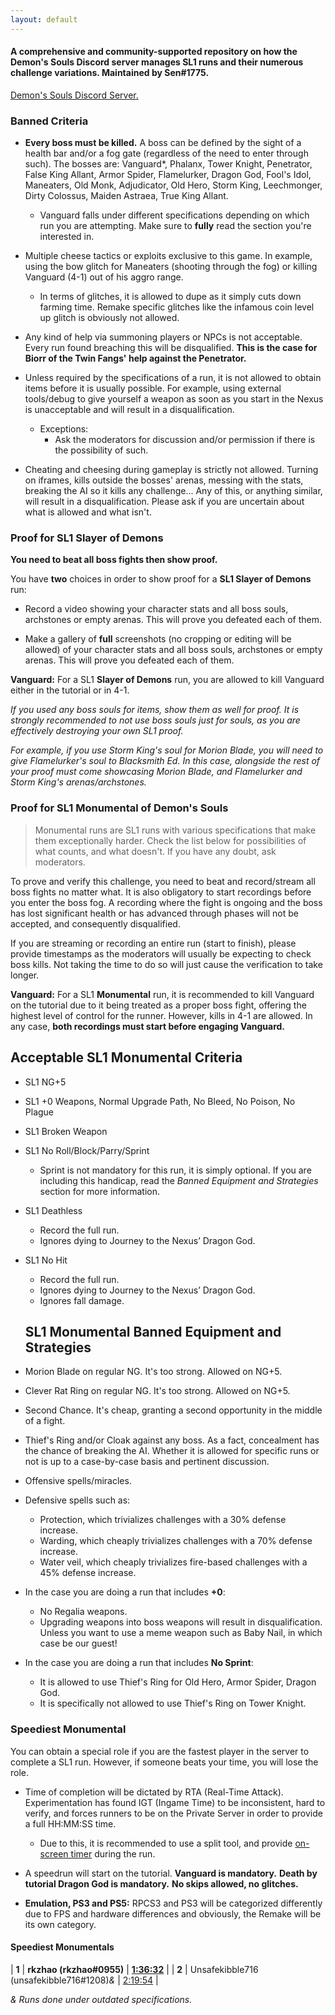 ```yaml
---
layout: default
---
```


#### A comprehensive and community-supported repository on how the Demon's Souls Discord server manages SL1 runs and their numerous challenge variations. Maintained by Sen#1775.

[Demon's Souls Discord Server.](https://discordapp.com/invite/cCSgv4M)

### Banned Criteria

- **Every boss must be killed.** A boss can be defined by the sight of a health bar and/or a fog gate (regardless of the need to enter through such). The bosses are: Vanguard*, Phalanx, Tower Knight, Penetrator, False King Allant, Armor Spider, Flamelurker, Dragon God, Fool's Idol, Maneaters, Old Monk, Adjudicator, Old Hero, Storm King, Leechmonger, Dirty Colossus, Maiden Astraea, True King Allant.

   - Vanguard falls under different specifications depending on which run you are attempting. Make sure to **fully** read the section you're interested in.
   
- Multiple cheese tactics or exploits exclusive to this game. In example, using the bow glitch for Maneaters (shooting through the fog) or killing Vanguard (4-1) out of his aggro range.
   
   - In terms of glitches, it is allowed to dupe as it simply cuts down farming time. Remake specific glitches like the infamous coin level up glitch is obviously not allowed.

- Any kind of help via summoning players or NPCs is not acceptable. Every run found breaching this will be disqualified. **This is the case for Biorr of the Twin Fangs' help against the Penetrator.**

- Unless required by the specifications of a run, it is not allowed to obtain items before it is usually possible. For example, using external tools/debug to give yourself a weapon as soon as you start in the Nexus is unacceptable and will result in a disqualification.
   - Exceptions: 
     - Ask the moderators for discussion and/or permission if there is the possibility of such.

- Cheating and cheesing during gameplay is strictly not allowed. Turning on iframes, kills outside the bosses' arenas, messing with the stats, breaking the AI so it kills any challenge... Any of this, or anything similar, will result in a disqualification. Please ask if you are uncertain about what is allowed and what isn't.

### Proof for SL1 Slayer of Demons

**You need to beat all boss fights then show proof.**

You have **two** choices in order to show proof for a **SL1 Slayer of Demons** run:

* Record a video showing your character stats and all boss souls, archstones or empty arenas. This will prove you defeated each of them.

* Make a gallery of **full** screenshots (no cropping or editing will be allowed) of your character stats and all boss souls, archstones or empty arenas. This will prove you defeated each of them.

**Vanguard:** For a SL1 **Slayer of Demons** run, you are allowed to kill Vanguard either in the tutorial or in 4-1.

_If you used any boss souls for items, show them as well for proof. It is strongly recommended to not use boss souls just for souls, as you are effectively destroying your own SL1 proof._

_For example, if you use Storm King's soul for Morion Blade, you will need to give Flamelurker's soul to Blacksmith Ed. In this case, alongside the rest of your proof must come showcasing Morion Blade, and Flamelurker and Storm King's arenas/archstones._


### Proof for SL1 Monumental of Demon's Souls

> Monumental runs are SL1 runs with various specifications that make them exceptionally harder. Check the list below for possibilities of what counts, and what doesn't. If you have any doubt, ask moderators.

To prove and verify this challenge, you need to beat and record/stream all boss fights no matter what. It is also obligatory to start recordings before you enter the boss fog. A recording where the fight is ongoing and the boss has lost significant health or has advanced through phases will not be accepted, and consequently disqualified.

If you are streaming or recording an entire run (start to finish), please provide timestamps as the moderators will usually be expecting to check boss kills. Not taking the time to do so will just cause the verification to take longer.

**Vanguard:** For a SL1 **Monumental** run, it is recommended to kill Vanguard on the tutorial due to it being treated as a proper boss fight, offering the highest level of control for the runner. However, kills in 4-1 are allowed. In any case, **both recordings must start before engaging Vanguard.**

## Acceptable SL1 Monumental Criteria

- SL1 NG+5
- SL1 +0 Weapons, Normal Upgrade Path, No Bleed, No Poison, No Plague
- SL1 Broken Weapon
- SL1 No Roll/Block/Parry/Sprint
  - Sprint is not mandatory for this run, it is simply optional. If you are including this handicap, read the *Banned Equipment and Strategies* section for more information.
- SL1 Deathless
  - Record the full run. 
  - Ignores dying to Journey to the Nexus’ Dragon God. 
- SL1 No Hit
  - Record the full run. 
  - Ignores dying to Journey to the Nexus’ Dragon God.
  - Ignores fall damage.
  
  ## SL1 Monumental Banned Equipment and Strategies

* Morion Blade on regular NG. It's too strong. Allowed on NG+5.
* Clever Rat Ring on regular NG. It's too strong. Allowed on NG+5.
* Second Chance. It's cheap, granting a second opportunity in the middle of a fight.
* Thief's Ring and/or Cloak against any boss. As a fact, concealment has the chance of breaking the AI. Whether it is allowed for specific runs or not is up to a case-by-case basis and pertinent discussion.
* Offensive spells/miracles.
* Defensive spells such as:
   - Protection, which trivializes challenges with a 30% defense increase.
   - Warding, which cheaply trivializes challenges with a 70% defense increase.
   - Water veil, which cheaply trivializes fire-based challenges with a 45% defense increase.
   
* In the case you are doing a run that includes **+0**:
   - No Regalia weapons.
   - Upgrading weapons into boss weapons will result in disqualification. Unless you want to use a meme weapon such as Baby Nail, in which case be our guest!

* In the case you are doing a run that includes **No Sprint**:
   - It is allowed to use Thief's Ring for Old Hero, Armor Spider, Dragon God. 
   - It is specifically not allowed to use Thief's Ring on Tower Knight.
  
### Speediest Monumental

You can obtain a special role if you are the fastest player in the server to complete a SL1 run. However, if someone beats your time, you will lose the role.

- Time of completion will be dictated by RTA (Real-Time Attack). Experimentation has found IGT (Ingame Time) to be inconsistent, hard to verify, and forces runners to be on the Private Server in order to provide a full HH:MM:SS time.
   - Due to this, it is recommended to use a split tool, and provide [on-screen timer](https://i.imgur.com/SqvZ3Ij.png) during the run.

- A speedrun will start on the tutorial. **Vanguard is mandatory.** **Death by tutorial Dragon God is mandatory.** **No skips allowed, no glitches.**

- **Emulation, PS3 and PS5:** RPCS3 and PS3 will be categorized differently due to FPS and hardware differences and obviously, the Remake will be its own category.

#### Speediest Monumentals

| **1** | **rkzhao (rkzhao#0955)** | [**1:36:32**](https://youtu.be/-iRAgIuGGo4)  |
| **2** | Unsafekibble716 (unsafekibble716#1208)*&* | [2:19:54](https://www.youtube.com/watch?v=iziZoq3-cFs)  |

*& Runs done under outdated specifications.*

